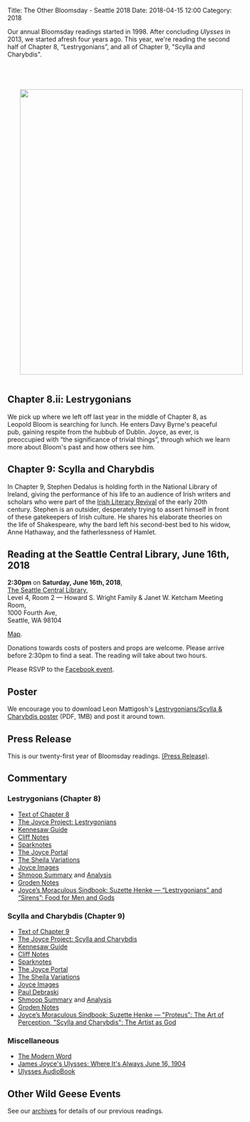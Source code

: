 Title: The Other Bloomsday - Seattle 2018
Date: 2018-04-15 12:00
Category: 2018

Our annual Bloomsday readings started in 1998.
After concluding *Ulysses* in 2013, we started afresh four years ago.
This year, we're reading the second half of Chapter 8, “Lestrygonians”,
and all of Chapter 9, "Scylla and Charybdis".

<div>
 <a href="{filename}posters/2018-lunch-and-shake.pdf" title="Download Lestrygonians/Scylla &amp; Charybdis Poster" target="_blank">
  <img src="{filename}posters/2018-lunch-and-shake.jpg" style="padding: 4em 1em 1em 2em;" width="500" height="641"/>
  </a>
 </div>


## Chapter 8.ii: Lestrygonians

We pick up where we left off last year in the middle of Chapter 8,
as Leopold Bloom is searching for lunch.
He enters Davy Byrne's peaceful pub, gaining respite from the hubbub of Dublin.
Joyce, as ever, is preoccupied with “the significance of trivial things”,
through which we learn more about Bloom's past and how others see him.

## Chapter 9: Scylla and Charybdis

In Chapter 9, Stephen Dedalus is holding forth in the National Library of Ireland,
giving the performance of his life to an audience of
Irish writers and scholars who were part of the
[Irish Literary Revival](http://libapps.libraries.uc.edu/exhibits/irish-lit/sample-page/)
of the early 20th century.
Stephen is an outsider, desperately trying to assert himself
in front of these gatekeepers of Irish culture.
He shares his elaborate theories on the life of Shakespeare,
why the bard left his second-best bed to his widow, Anne Hathaway,
and the fatherlessness of Hamlet.

## Reading at the Seattle Central Library, June 16th, 2018

**2:30pm** on **Saturday, June 16th, 2018**, <br>
[The Seattle Central Library](https://www.spl.org/hours-and-locations/central-library), <br>
Level 4, Room 2 — Howard S. Wright Family & Janet W. Ketcham Meeting Room, <br>
1000 Fourth Ave, <br>
Seattle, WA 98104 <br>

[Map](https://maps.google.com/maps?q=1000+Fourth+Avenue,+Seattle,+WA+98104).

Donations towards costs of posters and props are welcome.
Please arrive before 2:30pm to find a seat.
The reading will take about two hours.

Please RSVP to the [Facebook event](https://www.facebook.com/events/173668803354451/).

## Poster

 We encourage you to download Leon Mattigosh's
<a href="{filename}posters/2018-lunch-and-shake.pdf" title="Download Lestrygonians/Scylla &amp; Charybdis Poster" target="_blank">
Lestrygonians/Scylla &amp; Charybdis poster</a>
 (PDF, 1MB) and post it around town.

## Press Release

This is our twenty-first year of Bloomsday readings.
[(Press Release)]({filename}2018/press-release.md).

## Commentary

### Lestrygonians (Chapter 8)

-   [Text of Chapter 8](http://www.online-literature.com/james_joyce/ulysses/8/)
-   [The Joyce Project: Lestrygonians](http://m.joyceproject.com/chapters/lestry.html)
-   [Kennesaw Guide](http://web.archive.org/web/20120513110015/http://ksumail.kennesaw.edu:80/~mglosup/ulysses/lystrygon.htm)
-   [Cliff Notes](http://www.cliffsnotes.com/literature/u/ulysses/summary-and-analysis/chapter-8)
-   [Sparknotes](http://www.sparknotes.com/lit/ulysses/section8.rhtml)
-   [The Joyce Portal](http://web.archive.org/web/20130409060521/http://www.robotwisdom.com/jaj/ulysses/index.html#lestryg)
-   [The Sheila Variations](http://www.sheilaomalley.com/?p=7580)
-   [Joyce Images](http://www.joyceimages.com/chapter/08/)
-   [Shmoop Summary](http://www.shmoop.com/ulysses-joyce/episode-8-lestrygonians-summary.html) and [Analysis](http://www.shmoop.com/ulysses-joyce/lestrygonians-analysis-summary.html)
-   [Groden Notes](http://www.michaelgroden.com/notes/open08.html)
-   [Joyce’s Moraculous Sindbook: Suzette Henke — “Lestrygonians” and “Sirens”: Food for Men and Gods](https://ohiostatepress.org/books/Complete%20PDFs/Henke%20Joyces/08.pdf)

### Scylla and Charybdis (Chapter 9)

-   [Text of Chapter 9](http://www.online-literature.com/james_joyce/ulysses/9/)
-   [The Joyce Project: Scylla and Charybdis](http://m.joyceproject.com/chapters/scylla.html)
-   [Kennesaw Guide](http://web.archive.org/web/20120618124805/http://ksumail.kennesaw.edu/~mglosup/ulysses/scylla.htm)
-   [Cliff Notes](http://www.cliffsnotes.com/literature/u/ulysses/summary-and-analysis/chapter-9)
-   [Sparknotes](http://www.sparknotes.com/lit/ulysses/section9.rhtml)
-   [The Joyce Portal](http://web.archive.org/web/20130409060521/http://www.robotwisdom.com/jaj/ulysses/index.html#scylla)
-   [The Sheila Variations](http://www.sheilaomalley.com/?p=7581)
-   [Joyce Images](http://www.joyceimages.com/chapter/09/)
-   [Paul Debraski](https://ijustreadaboutthat.wordpress.com/2010/07/26/james-joyce%E2%80%93week-3-ulysses-1922/)
-   [Shmoop Summary](http://www.shmoop.com/ulysses-joyce/episode-9-scylla-and-charybdis-summary.html) and [Analysis](http://www.shmoop.com/ulysses-joyce/scylla-and-charybdis-analysis-summary.html)
-   [Groden Notes](http://www.michaelgroden.com/notes/open09.html)
-   [Joyce’s Moraculous Sindbook: Suzette Henke — "Proteus": The Art of Perception, "Scylla and Charybdis": The Artist as God](https://ohiostatepress.org/books/Complete%20PDFs/Henke%20Joyces/05.pdf)

### Miscellaneous

-   [The Modern Word](http://web.archive.org/web/20150423131232/http://www.themodernword.com/joyce/)
-   [James Joyce's Ulysses: Where It's Always June 16, 1904](http://loki.stockton.edu/~kinsellt/projects/ulysses/ulysses.html)
-   [Ulysses AudioBook](http://archive.org/details/Ulysses-Audiobook)

## Other Wild Geese Events

See our [archives]({filename}/archives.md) for details of our previous readings.
